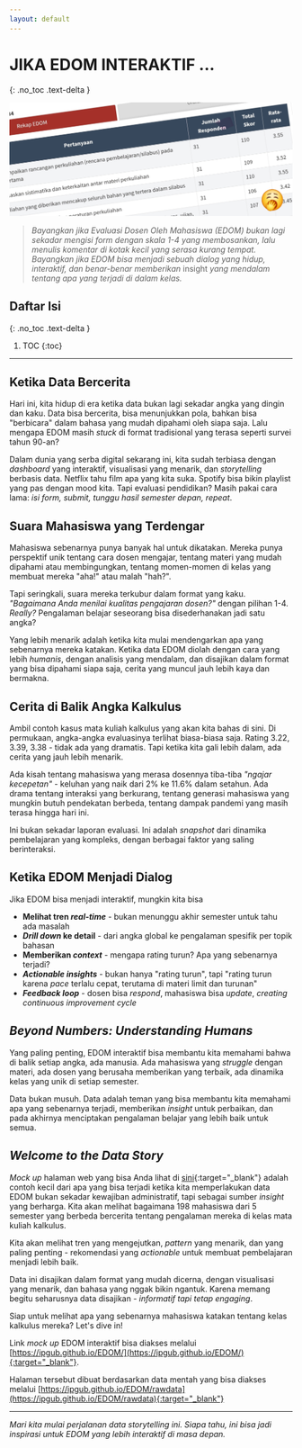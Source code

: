```yaml
---
layout: default
---
```

    
# JIKA EDOM INTERAKTIF ...
{: .no_toc .text-delta }

![edom](img/edom2.jpg)

>  _Bayangkan jika Evaluasi Dosen Oleh Mahasiswa (EDOM) bukan lagi sekadar mengisi form dengan skala 1-4 yang membosankan, lalu menulis komentar di kotak kecil yang serasa kurang tempat. Bayangkan jika EDOM bisa menjadi sebuah dialog yang hidup, interaktif, dan benar-benar memberikan_ insight _yang mendalam tentang apa yang terjadi di dalam kelas._

## Daftar Isi
{: .no_toc .text-delta }

1. TOC
{:toc}

---


## Ketika Data Bercerita

Hari ini, kita hidup di era ketika data bukan lagi sekadar angka yang dingin dan kaku. Data bisa bercerita, bisa menunjukkan pola, bahkan bisa "berbicara" dalam bahasa yang mudah dipahami oleh siapa saja. Lalu mengapa EDOM masih _stuck_ di format tradisional yang terasa seperti survei tahun 90-an?

Dalam dunia yang serba digital sekarang ini, kita sudah terbiasa dengan _dashboard_ yang interaktif, visualisasi yang menarik, dan _storytelling_ berbasis data. Netflix tahu film apa yang kita suka. Spotify bisa bikin playlist yang pas dengan mood kita. Tapi evaluasi pendidikan? Masih pakai cara lama: _isi form, submit, tunggu hasil semester depan, repeat_.

## Suara Mahasiswa yang Terdengar

Mahasiswa sebenarnya punya banyak hal untuk dikatakan. Mereka punya perspektif unik tentang cara dosen mengajar, tentang materi yang mudah dipahami atau membingungkan, tentang momen-momen di kelas yang membuat mereka "aha!" atau malah "hah?". 

Tapi seringkali, suara mereka terkubur dalam format yang kaku. _"Bagaimana Anda menilai kualitas pengajaran dosen?"_ dengan pilihan 1-4. _Really?_ Pengalaman belajar seseorang bisa disederhanakan jadi satu angka?

Yang lebih menarik adalah ketika kita mulai mendengarkan apa yang sebenarnya mereka katakan. Ketika data EDOM diolah dengan cara yang lebih _humanis_, dengan analisis yang mendalam, dan disajikan dalam format yang bisa dipahami siapa saja, cerita yang muncul jauh lebih kaya dan bermakna.

## Cerita di Balik Angka Kalkulus

Ambil contoh kasus mata kuliah kalkulus yang akan kita bahas di sini. Di permukaan, angka-angka evaluasinya terlihat biasa-biasa saja. Rating 3.22, 3.39, 3.38 - tidak ada yang dramatis. Tapi ketika kita gali lebih dalam, ada cerita yang jauh lebih menarik.

Ada kisah tentang mahasiswa yang merasa dosennya tiba-tiba _"ngajar kecepetan"_ - keluhan yang naik dari 2% ke 11.6% dalam setahun. Ada drama tentang interaksi yang berkurang, tentang generasi mahasiswa yang mungkin butuh pendekatan berbeda, tentang dampak pandemi yang masih terasa hingga hari ini.

Ini bukan sekadar laporan evaluasi. Ini adalah _snapshot_ dari dinamika pembelajaran yang kompleks, dengan berbagai faktor yang saling berinteraksi.

## Ketika EDOM Menjadi Dialog

Jika EDOM bisa menjadi interaktif, mungkin kita bisa

- **Melihat tren _real-time_** - bukan menunggu akhir semester untuk tahu ada masalah
- **_Drill down_ ke detail** - dari angka global ke pengalaman spesifik per topik bahasan
- **Memberikan _context_** - mengapa rating turun? Apa yang sebenarnya terjadi?
- **_Actionable insights_** - bukan hanya "rating turun", tapi "rating turun karena _pace_ terlalu cepat, terutama di materi limit dan turunan"
- **_Feedback loop_** - dosen bisa _respond_, mahasiswa bisa _update_, _creating continuous improvement cycle_

## _Beyond Numbers: Understanding Humans_

Yang paling penting, EDOM interaktif bisa membantu kita memahami bahwa di balik setiap angka, ada manusia. Ada mahasiswa yang _struggle_ dengan materi, ada dosen yang berusaha memberikan yang terbaik, ada dinamika kelas yang unik di setiap semester.

Data bukan musuh. Data adalah teman yang bisa membantu kita memahami apa yang sebenarnya terjadi, memberikan _insight_ untuk perbaikan, dan pada akhirnya menciptakan pengalaman belajar yang lebih baik untuk semua.

## _Welcome to the Data Story_

_Mock up_ halaman web yang bisa Anda lihat di [sini](https://ipgub.github.io/EDOM/){:target="_blank"} adalah contoh kecil dari apa yang bisa terjadi ketika kita memperlakukan data EDOM bukan sekadar kewajiban administratif, tapi sebagai sumber _insight_ yang berharga. Kita akan melihat bagaimana 198 mahasiswa dari 5 semester yang berbeda bercerita tentang pengalaman mereka di kelas mata kuliah kalkulus.

Kita akan melihat tren yang mengejutkan, _pattern_ yang menarik, dan yang paling penting - rekomendasi yang _actionable_ untuk membuat pembelajaran menjadi lebih baik.

Data ini disajikan dalam format yang mudah dicerna, dengan visualisasi yang menarik, dan bahasa yang nggak bikin ngantuk. Karena memang begitu seharusnya data disajikan - _informatif tapi tetap engaging_.

Siap untuk melihat apa yang sebenarnya mahasiswa katakan tentang kelas kalkulus mereka? Let's dive in!

Link _mock up_ EDOM interaktif bisa diakses melalui [https://ipgub.github.io/EDOM/](https://ipgub.github.io/EDOM/){:target="_blank"}.

Halaman tersebut dibuat berdasarkan data mentah yang bisa diakses melalui [https://ipgub.github.io/EDOM/rawdata](https://ipgub.github.io/EDOM/rawdata){:target="_blank"}

---

*Mari kita mulai perjalanan data storytelling ini. Siapa tahu, ini bisa jadi inspirasi untuk EDOM yang lebih interaktif di masa depan.*

